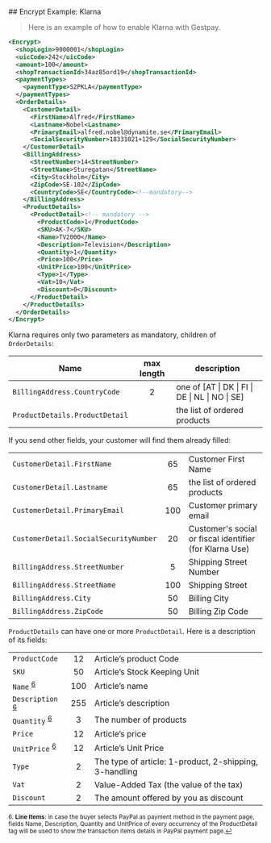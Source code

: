 ## Encrypt Example: Klarna

> Here is an example of how to enable Klarna with Gestpay.

```xml
<Encrypt>
  <shopLogin>9000001</shopLogin>
  <uicCode>242</uicCode>
  <amount>100</amount>
  <shopTransactionId>34az85ord19</shopTransactionId>
  <paymentTypes>
    <paymentType>S2PKLA</paymentType>
  </paymentTypes>
  <OrderDetails>
    <CustomerDetail>
      <FirstName>Alfred</FirstName>
      <Lastname>Nobel<Lastname>
      <PrimaryEmail>alfred.nobel@dynamite.se</PrimaryEmail>
      <SocialSecurityNumber>18331021+129</SocialSecurityNumber>
    </CustomerDetail>
    <BillingAddress>
      <StreetNumber>14<StreetNumber>
      <StreetName>Sturegatan</StreetName>
      <City>Stockholm</City>
      <ZipCode>SE-102</ZipCode>
      <CountryCode>SE</CountryCode><!--mandatory-->
    </BillingAddress>
    <ProductDetails>
      <ProductDetail><!-- mandatory -->
        <ProductCode>1</ProductCode>
        <SKU>AK-7</SKU> 
        <Name>TV2000</Name> 
        <Description>Television</Description> 
        <Quantity>1</Quantity> 
        <Price>100</Price> 
        <UnitPrice>100</UnitPrice> 
        <Type>1</Type> 
        <Vat>10</Vat> 
        <Discount>0</Discount>
      </ProductDetail> 
    </ProductDetails>
  </OrderDetails>
</Encrypt>
```

Klarna requires only two parameters as mandatory, children of `OrderDetails`: 

| Name | max length | description |
| ---- | :--------: | ----------- |
| `BillingAddress.CountryCode` | 2 | one of [AT &#124; DK &#124; FI &#124; DE &#124; NL &#124; NO &#124; SE] |
| `ProductDetails.ProductDetail` |    | the list of ordered products |

If you send other fields, your customer will find them already filled: 

|  |  |  |
| ---- | :--------: | ----------- |
| `CustomerDetail.FirstName` |  65  | Customer First Name |
| `CustomerDetail.Lastname` |  65  | the list of ordered products | 
| `CustomerDetail.PrimaryEmail` | 100 | Customer primary email |
| `CustomerDetail.SocialSecurityNumber` | 20 | Customer's social or fiscal identifier (for Klarna Use) |
| `BillingAddress.StreetNumber` | 5 | Shipping Street Number |
| `BillingAddress.StreetName` | 100 | Shipping Street |
| `BillingAddress.City` | 50 | Billing City |
| `BillingAddress.ZipCode` | 50 | Billing Zip Code |

`ProductDetails` can have one or more `ProductDetail`. Here is a description of its fields:

|  |  |  |
| ---- | :--------: | ----------- | 
| `ProductCode` |  12  | Article’s product Code |
| `SKU` |  50  | Article’s Stock Keeping Unit |
| `Name` <sup><a href="#fn6" id="ref6">6</a></sup> |  100  | Article’s name |
| `Description` <sup><a href="#fn6" id="ref6">6</a></sup> |  255  | Article’s description |
| `Quantity` <sup><a href="#fn6" id="ref6">6</a></sup> |  3  | The number of products |
| `Price` |  12  | Article’s price |
| `UnitPrice` <sup><a href="#fn6" id="ref6">6</a></sup> |  12  | Article’s Unit Price |
| `Type` |  2  | The type of article: 1-product, 2-shipping, 3-handling |
| `Vat` |  2  | Value-Added Tax (the value of the tax) |
| `Discount` |  2  | The amount offered by you as discount |

<sup id="fn6">6. **Line Items**: in case the buyer selects PayPal as payment method in the payment page, fields Name, Description, Quantity and UnitPrice of every occurrency of the ProductDetail tag will be used to show the transaction items details in PayPal payment page.<a href="#ref6" title="Jump back to footnote 6 in the text.">↩</a></sup>
